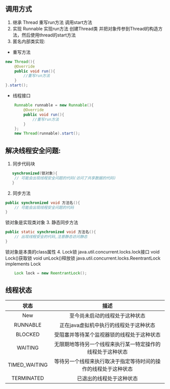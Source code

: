 <!--
 * @Author: 冰彦糖
 * @Date: 2020-03-26 00:29:35
 * @LastEditTime: 2020-03-26 11:07:35
 * @LastEditors: Please set LastEditors
 * @Description: In User Settings Edit
 * @FilePath: \undefinedd:\Github\Xmind-and-md\md\java\多线程.md
 -->
## 调用方式
1. 继承 Thread 重写run方法 调用start方法
2. 实现 Runnable 实现run方法 创建Thread类 并把对象传参到Thread的构造方法，然后使用thread的start方法
3. 匿名内部类实现:
- 重写方法
```java
new Thread(){
    @Override
    public void run(){
        //重写run方法
    }
}.start();
```
- 线程接口
```java
    Runnable runnable = new Runnable(){
        @Override
        public void run(){
            //重写run方法
        }
    };
    new Thread(runnable).start();
```

## 解决线程安全问题:
1. 同步代码块
```java
   synchronized(锁对象){
    // 可能会出现线程安全问题的代码(访问了共享数据的代码)
   }
```
2. 同步方法
```java
public synchronized void 方法名(){
    // 可能会出现线程安全问题的代码
}
```
锁对象是实现类对象
3. 静态同步方法
```java
public static synchronized void 方法名(){
    // 出现线程安全的代码,注意静态访问静态
}
```
锁对象是本类的class属性
4. Lock锁
java.util.concurrent.locks.lock接口
void Lock()获取锁
void unLock()释放锁
java.util.concurrent.locks.ReentrantLock implements Lock
```java
    Lock lock = new ReentrantLock();
```
## 线程状态
状态|描述
:-:|:-:
New|至今尚未启动的线程处于这种状态
RUNNABLE|正在java虚拟机中执行的线程处于这种状态
BLOCKED|受阻塞并等待某个监视器锁的线程处于这种状态
WAITING|无限期地等待另一个线程来执行某一特定操作的线程处于这种状态
TIMED_WAITING|等待另一个线程来执行取决于指定等待时间的操作的线程处于这种状态
TERMINATED|已退出的线程处于这种状态

